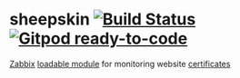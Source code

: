 # sheepskin [![Build Status](https://www.travis-ci.com/i-ky/sheepskin.svg?branch=main)](https://www.travis-ci.com/i-ky/sheepskin) [![Gitpod ready-to-code](https://img.shields.io/badge/Gitpod-ready--to--code-blue?logo=gitpod)](https://gitpod.io/#https://github.com/i-ky/sheepskin)

[Zabbix](http://www.zabbix.com)
[loadable module](https://www.zabbix.com/documentation/current/manual/config/items/loadablemodules)
for monitoring
website
[certificates](https://en.wikipedia.org/wiki/Public_key_certificate)
